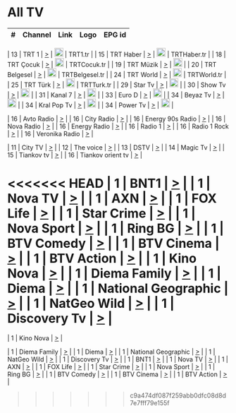<h1>All TV</h1>

| #   | Channel        | Link  | Logo | EPG id |
|:---:|:--------------:|:-----:|:----:|:------:|

| 13  | TRT 1            | [>](https://tv-trt1.medya.trt.com.tr/master.m3u8) | <img height="20" src="https://i.imgur.com/j786OLG.png"/> | TRT1.tr |
| 15  | TRT Haber        | [>](https://tv-trthaber.medya.trt.com.tr/master.m3u8) | <img height="20" src="https://i.imgur.com/OVfo8Ab.png"/> | TRTHaber.tr |
| 18  | TRT Çocuk        | [>](https://tv-trtcocuk.medya.trt.com.tr/master.m3u8) | <img height="20" src="https://i.imgur.com/QLFmD6d.png"/> | TRTCocuk.tr |
| 19  | TRT Müzik        | [>](https://tv-trtmuzik.medya.trt.com.tr/master.m3u8) | <img height="20" src="https://i.imgur.com/fIVFCEd.png"/> |
| 20  | TRT Belgesel     | [>](https://tv-trtbelgesel.medya.trt.com.tr/master.m3u8) | <img height="20" src="https://i.imgur.com/MGO87pe.png"/> | TRTBelgesel.tr |
| 24  | TRT World        | [>](https://tv-trtworld.medya.trt.com.tr/master.m3u8) | <img height="20" src="https://i.imgur.com/JEA2xpv.png"/> | TRTWorld.tr |
| 25  | TRT Türk         | [>](https://tv-trtturk.medya.trt.com.tr/master.m3u8) | <img height="20" src="https://i.imgur.com/OSTOQNw.png"/> | TRTTurk.tr |
| 29  | Star Tv   | [>](https://dogus-live.daioncdn.net/startv/startv_360p.m3u8) | <img height="20" src="https://i.imgur.com/IebUZx1.png"/> |
| 30  | Show Tv     | [>](https://ciner-live.daioncdn.net/showtv/showtv.m3u8) | <img height="20" src="https://i.imgur.com/IebUZx1.png"/> |
| 31  | Kanal 7     | [>](https://kanal7-live.daioncdn.net/kanal7/kanal7.m3u8) | <img height="20" src="https://i.imgur.com/IebUZx1.png"/> |
| 33  | Euro D    | [>](https://www.youtube.com/user/KanalD/live) | <img height="20" src="https://i.imgur.com/IebUZx1.png"/> |
| 34  | Beyaz Tv     | [>](https://beyaztv-live.daioncdn.net/beyaztv/beyaztv.m3u8) | <img height="20" src="https://i.imgur.com/IebUZx1.png"/> |
| 34  | Kral Pop Tv     | [>](https://www.youtube.com/watch?v=GuFTuKoXepw) | <img height="20" src="https://i.imgur.com/IebUZx1.png"/> |
| 34  | Power Tv     | [>](https://livetv.powerapp.com.tr/powerTV/powerhd.smil/chunklist.m3u8) | <img height="20" src="https://i.imgur.com/IebUZx1.png"/> |

| 16  | Avto Radio | [>](http://stream.metacast.eu/avtoradio.mp3.m3u) |
| 16  | City Radio | [>](http://stream.metacast.eu/city.aac.m3u) |
| 16  | Energy 90s Radio | [>](http://stream.metacast.eu/energy-90s.m3u) |
| 16  | Nova Radio | [>](http://stream.metacast.eu/nova.aac.m3u) |
| 16  | Energy Radio | [>](http://stream.metacast.eu/nrj.aac.m3u) |
| 16  | Radio 1 | [>](http://stream.metacast.eu/radio1.aac.m3u) |
| 16  | Radio 1 Rock | [>](http://stream.metacast.eu/radio1rock.aac.m3u) |
| 16  | Veronika Radio | [>](http://stream.metacast.eu/veronika.aac.m3u) |

| 11  | City TV | [>](https://tv.city.bg/play/tshls/citytv/index.m3u8) |
| 12  | The voice | [>](https://bss1.neterra.tv/thevoice/thevoice.m3u8) |
| 13  | DSTV | [>](http://46.249.95.140:8081/hls/data.m3u8) |
| 14  | Magic Tv | [>](https://bss1.neterra.tv/magictv/magictv.m3u8) |
| 15  | Tiankov tv | [>](https://streamer103.neterra.tv/tiankov-folk/live.m3u8) |
| 16  | Tiankov orient tv | [>](https://streamer103.neterra.tv/tiankov-orient/live.m3u8) |

<<<<<<< HEAD
| 1 | BNT1 | [>](https://ymkaya.xyz:22641/tv/bnt1/playlist.m3u8?wmsAuthSign=c2VydmVyX3RpbWU9My8xLzIwMjUgNzozMzoyMiBQTSZoYXNoX3ZhbHVlPTFOT3BIa1IwZ3Rxbk9OcnkyN1pHUEE9PSZ2YWxpZG1pbnV0ZXM9NjA=) |
| 1 | Nova TV | [>](https://ymkaya.xyz:22641/tv/novatv/playlist.m3u8?wmsAuthSign=c2VydmVyX3RpbWU9My8xLzIwMjUgNzozMzozMiBQTSZoYXNoX3ZhbHVlPXI4M1B3ckg3aGk2cjA5blp0Q1AxMHc9PSZ2YWxpZG1pbnV0ZXM9NjA=) |
| 1 | AXN | [>](https://ymkaya.xyz:22641/tv/axn/playlist.m3u8?wmsAuthSign=c2VydmVyX3RpbWU9My8xLzIwMjUgNzozMzo0MiBQTSZoYXNoX3ZhbHVlPXNNNmJjM2xzdzMzTFc3YmpTSmVTQ1E9PSZ2YWxpZG1pbnV0ZXM9NjA=) |
| 1 | FOX Life | [>](https://ymkaya.xyz:22641/tv/foxlife/playlist.m3u8?wmsAuthSign=c2VydmVyX3RpbWU9My8xLzIwMjUgNzozMzo1MiBQTSZoYXNoX3ZhbHVlPWsxWU1kSFhGOWZpYlRWODFablJ0YWc9PSZ2YWxpZG1pbnV0ZXM9NjA=) |
| 1 | Star Crime | [>](https://ymkaya.xyz:22641/tv/foxcrime/playlist.m3u8?wmsAuthSign=c2VydmVyX3RpbWU9My8xLzIwMjUgNzozNDowMSBQTSZoYXNoX3ZhbHVlPUZwVjNFN3F1NVJUYWNrbmd4MUVra2c9PSZ2YWxpZG1pbnV0ZXM9NjA=) |
| 1 | Nova Sport | [>](https://ymkaya.xyz:22641/tv/novasport/playlist.m3u8?wmsAuthSign=c2VydmVyX3RpbWU9My8xLzIwMjUgNzozNDoxMSBQTSZoYXNoX3ZhbHVlPURKWWFJb2Y1Rys3TE96NVZoWmVTZWc9PSZ2YWxpZG1pbnV0ZXM9NjA=) |
| 1 | Ring BG | [>](https://ymkaya.xyz:22641/tv/ringbg/playlist.m3u8?wmsAuthSign=c2VydmVyX3RpbWU9My8xLzIwMjUgNzozNDoyMSBQTSZoYXNoX3ZhbHVlPVJVTWRHdUlnZ2s2T3B1d0NLcC85WEE9PSZ2YWxpZG1pbnV0ZXM9NjA=) |
| 1 | BTV Comedy | [>](https://ymkaya.xyz:22641/tv/btvcomedy/playlist.m3u8?wmsAuthSign=c2VydmVyX3RpbWU9My8xLzIwMjUgNzozNDozMSBQTSZoYXNoX3ZhbHVlPWo3TWxibFl5blI2MlVBZHBRTlgzTkE9PSZ2YWxpZG1pbnV0ZXM9NjA=) |
| 1 | BTV Cinema | [>](https://ymkaya.xyz:22641/tv/btvcinema/playlist.m3u8?wmsAuthSign=c2VydmVyX3RpbWU9My8xLzIwMjUgNzozNDo0MSBQTSZoYXNoX3ZhbHVlPVVpYUJOSTJvRDA2MWplYmZjWXpWdWc9PSZ2YWxpZG1pbnV0ZXM9NjA=) |
| 1 | BTV Action | [>](https://ymkaya.xyz:22641/tv/btvaction/playlist.m3u8?wmsAuthSign=c2VydmVyX3RpbWU9My8xLzIwMjUgNzozNDo1MCBQTSZoYXNoX3ZhbHVlPUV4Mityd0hmZlZJQ0JMdlgwS3FFdFE9PSZ2YWxpZG1pbnV0ZXM9NjA=) |
| 1 | Kino Nova | [>](https://ymkaya.xyz:22641/tv/kinonova/playlist.m3u8?wmsAuthSign=c2VydmVyX3RpbWU9My8xLzIwMjUgNzozNTowMCBQTSZoYXNoX3ZhbHVlPXhSSWVFb3FTcWlseWJOKzJieWlCWHc9PSZ2YWxpZG1pbnV0ZXM9NjA=) |
| 1 | Diema Family | [>](https://ymkaya.xyz:22641/tv/diemafamily/playlist.m3u8?wmsAuthSign=c2VydmVyX3RpbWU9My8xLzIwMjUgNzozNTowOSBQTSZoYXNoX3ZhbHVlPXRPM0J5VDFvN0VmZGhwemxsbHUveWc9PSZ2YWxpZG1pbnV0ZXM9NjA=) |
| 1 | Diema | [>](https://ymkaya.xyz:22641/tv/diema/playlist.m3u8?wmsAuthSign=c2VydmVyX3RpbWU9My8xLzIwMjUgNzozNjowNCBQTSZoYXNoX3ZhbHVlPXpia1VkUm84bnZVZmJUdmdDTU55U3c9PSZ2YWxpZG1pbnV0ZXM9NjA=) |
| 1 | National Geographic | [>](https://ymkaya.xyz:22641/tv/natgeo/playlist.m3u8?wmsAuthSign=c2VydmVyX3RpbWU9My8xLzIwMjUgNzozNjoxMyBQTSZoYXNoX3ZhbHVlPWJ4cDFYaXJjZ1FuRW1DN1ZPbjlZblE9PSZ2YWxpZG1pbnV0ZXM9NjA=) |
| 1 | NatGeo Wild | [>](https://ymkaya.xyz:22641/tv/natgeowild/playlist.m3u8?wmsAuthSign=c2VydmVyX3RpbWU9My8xLzIwMjUgNzozNjoyMyBQTSZoYXNoX3ZhbHVlPWV6NHhBZTNyUmZxYms0c3dLWm02bHc9PSZ2YWxpZG1pbnV0ZXM9NjA=) |
| 1 | Discovery Tv | [>](https://ymkaya.xyz:22641/tv/discovery/playlist.m3u8?wmsAuthSign=c2VydmVyX3RpbWU9My8xLzIwMjUgNzozNjozMyBQTSZoYXNoX3ZhbHVlPXdVTHozL3dFaERKeC80aUtZMnJMSVE9PSZ2YWxpZG1pbnV0ZXM9NjA=) |
=======


| 1 | Kino Nova | [>](https://ymkaya.xyz:11336/tv/kinonova/playlist.m3u8?wmsAuthSign=c2VydmVyX3RpbWU9MS8yLzIwMjUgNDo0MDoyMCBBTSZoYXNoX3ZhbHVlPWlFS1FrWEtMMVRFM3l5YklUWUJQUHc9PSZ2YWxpZG1pbnV0ZXM9NjA=) |

| 1 | Diema Family | [>](https://ymkaya.xyz:11336/tv/diemafamily/playlist.m3u8?wmsAuthSign=c2VydmVyX3RpbWU9MS8yLzIwMjUgNDo0MDozMCBBTSZoYXNoX3ZhbHVlPUVUaTVKTldvZTF5WVVCM0YwL21kaXc9PSZ2YWxpZG1pbnV0ZXM9NjA=) |
| 1 | Diema | [>](https://ymkaya.xyz:11336/tv/diema/playlist.m3u8?wmsAuthSign=c2VydmVyX3RpbWU9MS8yLzIwMjUgNDo0MDo0MCBBTSZoYXNoX3ZhbHVlPVlYMWVJT2NuUjNpUTBsaytEUFFOS2c9PSZ2YWxpZG1pbnV0ZXM9NjA=) |
| 1 | National Geographic | [>](https://ymkaya.xyz:11336/tv/natgeo/playlist.m3u8?wmsAuthSign=c2VydmVyX3RpbWU9MS8yLzIwMjUgNDo0MTo0MSBBTSZoYXNoX3ZhbHVlPTJQTlVmcG5nYWx0M013eUhGRGxnd0E9PSZ2YWxpZG1pbnV0ZXM9NjA=) |
| 1 | NatGeo Wild | [>](https://ymkaya.xyz:11336/tv/natgeowild/playlist.m3u8?wmsAuthSign=c2VydmVyX3RpbWU9MS8yLzIwMjUgNDo0MTo1MSBBTSZoYXNoX3ZhbHVlPVl1OXZaTTliN0hGWEN3eDBYd1duNkE9PSZ2YWxpZG1pbnV0ZXM9NjA=) |
| 1 | Discovery Tv | [>](https://ymkaya.xyz:11336/tv/discovery/playlist.m3u8?wmsAuthSign=c2VydmVyX3RpbWU9MS8yLzIwMjUgNDo0MjowMSBBTSZoYXNoX3ZhbHVlPWtBQmdLNlY2RmQwWElzMVYzSDJyVkE9PSZ2YWxpZG1pbnV0ZXM9NjA=) |
| 1 | BNT1 | [>](https://ymkaya.xyz:11336/tv/bnt1/playlist.m3u8?wmsAuthSign=c2VydmVyX3RpbWU9MS8yLzIwMjUgNDozODozOCBBTSZoYXNoX3ZhbHVlPVVrMVlRQXpJWlhYeUh6ZFVpSC9NMUE9PSZ2YWxpZG1pbnV0ZXM9NjA=) |
| 1 | Nova TV | [>](https://ymkaya.xyz:11336/tv/novatv/playlist.m3u8?wmsAuthSign=c2VydmVyX3RpbWU9MS8yLzIwMjUgNDozODo0OCBBTSZoYXNoX3ZhbHVlPUVxQjh1a0ZzYkVGZU8zZDFGTzdreVE9PSZ2YWxpZG1pbnV0ZXM9NjA=) |
| 1 | AXN | [>](https://ymkaya.xyz:11336/tv/axn/playlist.m3u8?wmsAuthSign=c2VydmVyX3RpbWU9MS8yLzIwMjUgNDozODo1OCBBTSZoYXNoX3ZhbHVlPUpkWStGY1hkNXhaOVpPZ0thQ0FZL3c9PSZ2YWxpZG1pbnV0ZXM9NjA=) |
| 1 | FOX Life | [>](https://ymkaya.xyz:11336/tv/foxlife/playlist.m3u8?wmsAuthSign=c2VydmVyX3RpbWU9MS8yLzIwMjUgNDozOToxMCBBTSZoYXNoX3ZhbHVlPWt1ZDc1T3AzYlZDTjJnSy9TU0xJZlE9PSZ2YWxpZG1pbnV0ZXM9NjA=) |
| 1 | Star Crime | [>](https://ymkaya.xyz:11336/tv/foxcrime/playlist.m3u8?wmsAuthSign=c2VydmVyX3RpbWU9MS8yLzIwMjUgNDozOToyMCBBTSZoYXNoX3ZhbHVlPXIwVU45Nm9FR1l2enNkTG9TanBxbmc9PSZ2YWxpZG1pbnV0ZXM9NjA=) |
| 1 | Nova Sport | [>](https://ymkaya.xyz:11336/tv/novasport/playlist.m3u8?wmsAuthSign=c2VydmVyX3RpbWU9MS8yLzIwMjUgNDozOTozMCBBTSZoYXNoX3ZhbHVlPXlSZ0UxazVaM0xhSmc0NmR4T0c1T2c9PSZ2YWxpZG1pbnV0ZXM9NjA=) |
| 1 | Ring BG | [>](https://ymkaya.xyz:11336/tv/ringbg/playlist.m3u8?wmsAuthSign=c2VydmVyX3RpbWU9MS8yLzIwMjUgNDozOTo0MCBBTSZoYXNoX3ZhbHVlPTR4aUlFNHVUYWN4enY1WkVuOFZma2c9PSZ2YWxpZG1pbnV0ZXM9NjA=) |
| 1 | BTV Comedy | [>](https://ymkaya.xyz:11336/tv/btvcomedy/playlist.m3u8?wmsAuthSign=c2VydmVyX3RpbWU9MS8yLzIwMjUgNDozOTo1MCBBTSZoYXNoX3ZhbHVlPUtrMTJ2RHNTTUU1RFp1ZkVOdXFSK3c9PSZ2YWxpZG1pbnV0ZXM9NjA=) |
| 1 | BTV Cinema | [>](https://ymkaya.xyz:11336/tv/btvcinema/playlist.m3u8?wmsAuthSign=c2VydmVyX3RpbWU9MS8yLzIwMjUgNDozOTo1OSBBTSZoYXNoX3ZhbHVlPTZWcU9FZW56cG1NM1lrYy8xNE5NeHc9PSZ2YWxpZG1pbnV0ZXM9NjA=) |
| 1 | BTV Action | [>](https://ymkaya.xyz:11336/tv/btvaction/playlist.m3u8?wmsAuthSign=c2VydmVyX3RpbWU9MS8yLzIwMjUgNDo0MDoxMCBBTSZoYXNoX3ZhbHVlPUlDd0ErRkZVWThyMVZwR3c2REdGZ3c9PSZ2YWxpZG1pbnV0ZXM9NjA=) |
>>>>>>> c9a474df087f259abb0dfc08d8d7e7fff79e155f
